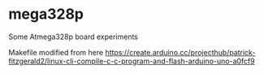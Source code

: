 # mega328p
Some Atmega328p board experiments

Makefile modified from here
https://create.arduino.cc/projecthub/patrick-fitzgerald2/linux-cli-compile-c-c-program-and-flash-arduino-uno-a0fcf9

